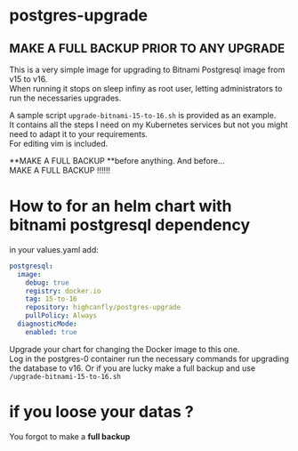 # postgres-upgrade
## MAKE A FULL BACKUP PRIOR TO ANY UPGRADE
This is a very simple image for upgrading to Bitnami Postgresql image from v15 to v16.  
When running it stops on sleep infiny as root user, letting administrators to run the necessaries upgrades.

A sample script `upgrade-bitnami-15-to-16.sh` is provided as an example.  
It contains all the steps I need on my Kubernetes services but not you might need to adapt it to your requirements.  
For editing vim is included.  

**MAKE A FULL BACKUP **before anything. And before…  
MAKE A FULL BACKUP !!!!!!

# How to for an helm chart with bitnami postgresql dependency
in your values.yaml add:
```yaml
postgresql:
  image:
    debug: true
    registry: docker.io
    tag: 15-to-16
    repository: highcanfly/postgres-upgrade
    pullPolicy: Always
  diagnosticMode:
    enabled: true
```
Upgrade your chart for changing the Docker image to this one.  
Log in the postgres-0 container
run the necessary commands for upgrading the database to v16. Or if you are lucky make a full backup and use `/upgrade-bitnami-15-to-16.sh` 

# if you loose your datas ?
You forgot to make a **full backup**
